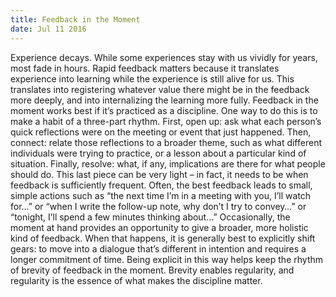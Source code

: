 ```yaml
---
title: Feedback in the Moment
date: Jul 11 2016
---
```


Experience decays. While some experiences stay with us vividly for years, most fade in hours. Rapid feedback matters because it translates experience into learning while the experience is still alive for us. This translates into registering whatever value there might be in the feedback more deeply, and into internalizing the learning more fully. Feedback in the moment works best if it’s practiced as a discipline. One way to do this is to make a habit of a three-part rhythm. First, open up: ask what each person’s quick reflections were on the meeting or event that just happened. Then, connect: relate those reflections to a broader theme, such as what different individuals were trying to practice, or a lesson about a particular kind of situation. Finally, resolve: what, if any, implications are there for what people should do. This last piece can be very light – in fact, it needs to be when feedback is sufficiently frequent. Often, the best feedback leads to small, simple actions such as “the next time I’m in a meeting with you, I’ll watch for…” or “when I write the follow-up note, why don’t I try to convey…” or “tonight, I’ll spend a few minutes thinking about…” Occasionally, the moment at hand provides an opportunity to give a broader, more holistic kind of feedback. When that happens, it is generally best to explicitly shift gears: to move into a dialogue that’s different in intention and requires a longer commitment of time. Being explicit in this way helps keep the rhythm of brevity of feedback in the moment. Brevity enables regularity, and regularity is the essence of what makes the discipline matter.
